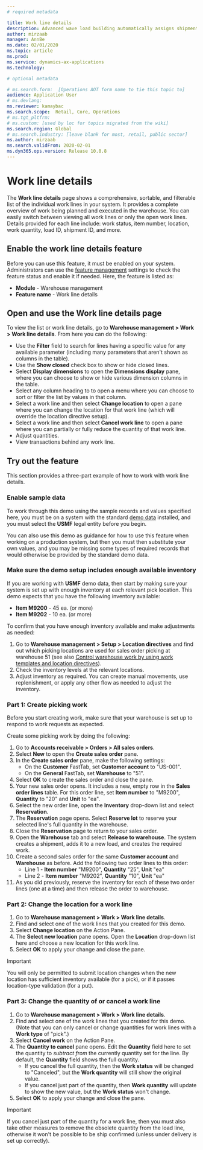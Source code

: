 ```yaml
---
# required metadata

title: Work line details
description: Advanced wave load building automatically assigns shipments to existing waves during wave execution, which can help you create meaningful loads that represent trucks without requiring you to use the load-planning workbench.
author: mirzaab
manager: AnnBe
ms.date: 02/01/2020
ms.topic: article
ms.prod: 
ms.service: dynamics-ax-applications
ms.technology: 

# optional metadata

# ms.search.form:  [Operations AOT form name to tie this topic to]
audience: Application User
# ms.devlang: 
ms.reviewer: kamaybac
ms.search.scope:  Retail, Core, Operations
# ms.tgt_pltfrm: 
# ms.custom: [used by loc for topics migrated from the wiki]
ms.search.region: Global
# ms.search.industry: [leave blank for most, retail, public sector]
ms.author: mirzaab
ms.search.validFrom: 2020-02-01
ms.dyn365.ops.version: Release 10.0.8
---
```


# Work line details

The **Work line details** page shows a comprehensive, sortable, and filterable list of the individual work lines in your system. It provides a complete overview of work being planned and executed in the warehouse. You can easily switch between viewing all work lines or only the open work lines. Details provided for each line include: work status, item number, location, work quantity, load ID, shipment ID, and more.

## Enable the work line details feature

Before you can use this feature, it must be enabled on your system. Administrators can use the [feature management](../../fin-ops-core/fin-ops/get-started/feature-management/feature-management-overview.md) settings to check the feature status and enable it if needed. Here, the feature is listed as:

- **Module** - Warehouse management
- **Feature name** - Work line details

## Open and use the Work line details page

To view the list or work line details, go to **Warehouse management > Work > Work line details**. From here you can do the following:

- Use the **Filter** field to search for lines having a specific value for any available parameter (including many parameters that aren't shown as columns in the table).
- Use the **Show closed** check box to show or hide closed lines.
- Select **Display dimensions** to open the **Dimensions display** pane, where you can choose to show or hide various dimension columns in the table.
- Select any column heading to to open a menu where you can choose to sort or filter the list by values in that column.
- Select a work line and then select **Change location** to open a pane where you can change the location for that work line (which will override the location directive setup).
- Select a work line and then select **Cancel work line** to open a pane where you can partially or fully reduce the quantity of that work line.
- Adjust quantities. <!-- KAMAYBAC: seems like we can only reduce quantities. Is that right? If so, the above point covers this. -->
- View transactions behind any work line.  <!-- KAMAYBAC: What does this mean? How do we do this? -->

## Try out the feature

This section provides a three-part example of how to work with work line details.

<!-- KAMAYBAC: I think we should remove this demo. The setup seems difficult, and then the demos don't even reference the demo data. I think we could keep just parts 2 and 3 as generic procedures. -->

### Enable sample data

To work through this demo using the sample records and values specified here, you must be on a system with the standard [demo data](../../fin-ops-core/dev-itpro/deployment/deploy-demo-environment.md) installed, and you must select the **USMF** legal entity before you begin.

You can also use this demo as guidance for how to use this feature when working on a production system, but then you must then substitute your own values, and you may be missing some types of required records that would otherwise be provided by the standard demo data.

### Make sure the demo setup includes enough available inventory

If you are working with **USMF** demo data, then start by making sure your system is set up with enough inventory at each relevant pick location. This demo expects that you have the following inventory available:

- **Item M9200** - 45 ea. (or more)
- **Item M9202** - 10 ea. (or more)

To confirm that you have enough inventory available and make adjustments as needed:

1. Go to **Warehouse management > Setup > Location directives** and find out which picking locations are used for sales order picking at warehouse 51 (see also [Control warehouse work by using work templates and location directives](control-warehouse-location-directives.md)). <!-- KAMAYBAC: What am I looking for here? How can I use this? -->
1. Check the inventory levels at the relevant locations. <!-- KAMAYBAC: where/how do I do this? Can we give a link? -->
1. Adjust inventory as required. You can create manual movements, use replenishment, or apply any other flow as needed to adjust the inventory. <!-- KAMAYBAC: where/how do I do this? Can we give a link? -->

### Part 1: Create picking work

Before you start creating work, make sure that your warehouse is set up to respond to work requests as expected. <!-- KAMAYBAC: where/how do I do this? Can we give a link?-->

Create some picking work by doing the following:

1. Go to **Accounts receivable > Orders > All sales orders**.
1. Select **New** to open the **Create sales order** pane.
1. In the **Create sales order** pane, make the following settings:
    - On the **Customer** FastTab, set **Customer account** to "US-001".
    - On the **General** FastTab, set **Warehouse** to "51".
1. Select **OK** to create the sales order and close the pane.
1. Your new sales order opens. It includes a new, empty row in the **Sales order lines** table. For this order line, set **Item number** to "M9200", **Quantity** to "20" and **Unit** to "ea".
1. Select the new order line, open the **Inventory** drop-down list and select **Reservation**.
1. The **Reservation** page opens. Select **Reserve lot** to reserve your selected line's full quantity in the warehouse.
1. Close the **Reservation** page to return to your sales order.
1. Open the **Warehouse** tab and select **Release to warehouse**. The system creates a shipment, adds it to a new load, and creates the required work.
1. Create a second sales order for the same **Customer account** and **Warehouse** as before. Add the following two order lines to this order:
    - Line 1 - **Item number** "M9200", **Quantity** "25", **Unit** "ea"
    - Line 2 - **Item number** "M9202", **Quantity** "10", **Unit** "ea"
1. As you did previously, reserve the inventory for each of these two order lines (one at a time) and then release the order to warehouse.

### Part 2: Change the location for a work line

1. Go to **Warehouse management > Work > Work line details**.
1. Find and select one of the work lines that you created for this demo.
1. Select **Change location** on the Action Pane.
1. The **Select new location** pane opens. Open the **Location** drop-down list here and choose a new location for this work line.
1. Select **OK** to apply your change and close the pane.

> [!IMPORTANT]
> You will only be permitted to submit location changes when the new location has sufficient inventory available (for a pick), or if it passes location-type validation (for a put).

### Part 3: Change the quantity of or cancel a work line

1. Go to **Warehouse management > Work > Work line details**.
1. Find and select one of the work lines that you created for this demo. (Note that you can only cancel or change quantities for work lines with a **Work type** of "pick".)
1. Select **Cancel work** on the Action Pane.
1. The **Quantity to cancel** pane opens. Edit the **Quantity** field here to set the quantity to *subtract from* the currently quantity set for the line. By default, the **Quantity** field shows the full quantity.
    - If you cancel the full quantity, then the **Work status** will be changed to "Canceled", but the **Work quantity** will still show the original value.
    - If you cancel just part of the quantity, then **Work quantity** will update to show the new value, but the **Work status** won't change.
1. Select **OK** to apply your change and close the pane.

> [!IMPORTANT]
> If you cancel just part of the quantity for a work line, then you must also take other measures to remove the obsolete quantity from the load line, otherwise it won't be possible to be ship confirmed (unless under delivery is set up correctly). <!-- KAMAYBAC: We should clarify this note and add links for how to do these things. I'm not familiar with the terms "ship confirmed" and "under delivery", so I'm not sure we are using them correctly. -->
